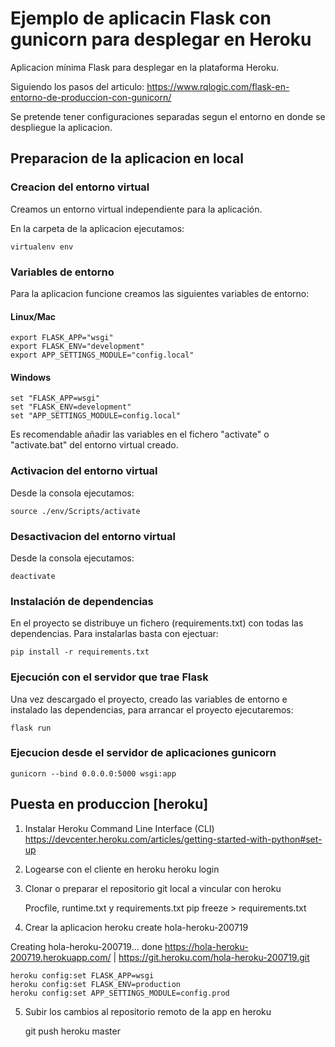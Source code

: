 # Ejemplo de aplicacin Flask con gunicorn para desplegar en Heroku

Aplicacion mínima Flask para desplegar en la plataforma Heroku. 

Siguiendo los pasos del articulo: https://www.rqlogic.com/flask-en-entorno-de-produccion-con-gunicorn/

Se pretende tener configuraciones separadas segun el entorno en donde se despliegue la aplicacion.

## Preparacion de la aplicacion en local

### Creacion del entorno virtual

Creamos un entorno virtual independiente para la aplicación. 

En la carpeta de la aplicacion ejecutamos:

    virtualenv env

### Variables de entorno

Para la aplicacion funcione creamos las siguientes variables de entorno:

#### Linux/Mac

    export FLASK_APP="wsgi"
    export FLASK_ENV="development"
    export APP_SETTINGS_MODULE="config.local"

#### Windows

    set "FLASK_APP=wsgi"
    set "FLASK_ENV=development"
    set "APP_SETTINGS_MODULE=config.local"
    
Es recomendable añadir las variables en el fichero "activate" o "activate.bat" del entorno virtual creado. 

### Activacion del entorno virtual

Desde la consola ejecutamos:

    source ./env/Scripts/activate

### Desactivacion del entorno virtual

Desde la consola ejecutamos:

    deactivate

### Instalación de dependencias

En el proyecto se distribuye un fichero (requirements.txt) con todas las dependencias. Para instalarlas
basta con ejectuar:

    pip install -r requirements.txt

### Ejecución con el servidor que trae Flask

Una vez descargado el proyecto, creado las variables de entorno e instalado las dependencias,
para arrancar el proyecto ejecutaremos:

    flask run

### Ejecucion desde el servidor de aplicaciones gunicorn

    gunicorn --bind 0.0.0.0:5000 wsgi:app


## Puesta en produccion [heroku]

1. Instalar Heroku Command Line Interface (CLI) https://devcenter.heroku.com/articles/getting-started-with-python#set-up

2. Logearse con el cliente en heroku 
    heroku login

3. Clonar o preparar el repositorio git local a vincular con heroku

    Procfile, runtime.txt y requirements.txt
    pip freeze > requirements.txt

4. Crear la aplicacion 
    heroku create hola-heroku-200719
    
Creating hola-heroku-200719... done
https://hola-heroku-200719.herokuapp.com/ | https://git.heroku.com/hola-heroku-200719.git

    heroku config:set FLASK_APP=wsgi
    heroku config:set FLASK_ENV=production
    heroku config:set APP_SETTINGS_MODULE=config.prod

5. Subir los cambios al repositorio remoto de la app en heroku

    git push heroku master

